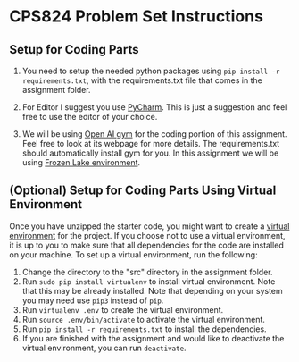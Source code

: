 # CPS824 Problem Set Instructions

## Setup for Coding Parts

1. You need to setup the needed python packages using `pip install -r requirements.txt`, with the requirements.txt file that 
   comes in the assignment folder.
    
2. For Editor I suggest you use [PyCharm](https://www.jetbrains.com/pycharm/). This is just a suggestion and feel free
to use the editor of your choice.
   
3. We will be using [Open AI gym](https://gym.openai.com/docs/) for the coding portion of this assignment. 
   Feel free to look at its webpage for more details. The requirements.txt should automatically install gym for you.
   In this assignment we will be using [Frozen Lake environment](https://gym.openai.com/envs/FrozenLake-v0).


## (Optional) Setup for Coding Parts Using Virtual Environment
Once you have unzipped the starter code, you might want to create a 
[virtual environment](https://docs.python-guide.org/dev/virtualenvs/) 
for the project. If you choose not to use a virtual environment, it is up to you to make sure that 
all dependencies for the code are installed on your machine. To set up a virtual environment, run the following:
1. Change the directory to the "src" directory in the assignment folder.
2. Run `sudo pip install virtualenv` to install virtual environment. Note that this may be already installed. 
   Note that depending on your system you may need use `pip3` instead of `pip`.
3. Run `virtualenv .env` to create the virtual environment.
4. Run `source .env/bin/activate` to activate the virtual environment.
5. Run `pip install -r requirements.txt` to install the dependencies.
6. If you are finished with the assignment and would like to deactivate the virtual environment, you can run 
   `deactivate`.
